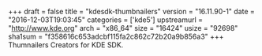 +++
draft = false
title = "kdesdk-thumbnailers"
version = "16.11.90-1"
date = "2016-12-03T19:03:45"
categories = ['kde5']
upstreamurl = "http://www.kde.org"
arch = "x86_64"
size = "16424"
usize = "92698"
sha1sum = "f358616c653adcbf115fa2c862c72b20a9b856a3"
+++
Thumnailers Creators for KDE SDK.